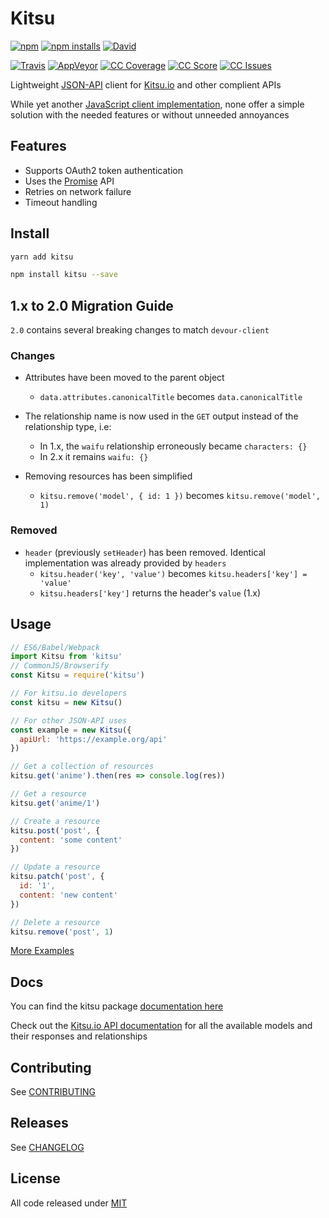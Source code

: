 # Kitsu

[![npm]][1]
[![npm installs]][1]
[![David]][7]

[![Travis]][2]
[![AppVeyor]][3]
[![CC Coverage]][4]
[![CC Score]][5]
[![CC Issues]][6]

Lightweight [JSON-API][15] client for [Kitsu.io][KITSU] and other complient APIs

While yet another [JavaScript client implementation][14], none offer a simple
solution with the needed features or without unneeded annoyances

## Features

- Supports OAuth2 token authentication
- Uses the [Promise][10] API
- Retries on network failure
- Timeout handling

## Install

```bash
yarn add kitsu
```

```bash
npm install kitsu --save
```

## 1.x to 2.0 Migration Guide

`2.0` contains several breaking changes to match `devour-client`

### Changes

- Attributes have been moved to the parent object
  - `data.attributes.canonicalTitle` becomes `data.canonicalTitle`

- The relationship name is now used in the `GET` output instead of the relationship type, i.e:
  - In 1.x, the `waifu` relationship erroneously became `characters: {}`
  - In 2.x it remains `waifu: {}`

- Removing resources has been simplified
  - `kitsu.remove('model', { id: 1 })` becomes `kitsu.remove('model', 1)`

### Removed

- `header` (previously `setHeader`) has been removed. Identical implementation was already provided
  by `headers`
  - `kitsu.header('key', 'value')` becomes `kitsu.headers['key'] = 'value'`
  - `kitsu.headers['key']` returns the header's `value` (1.x)

## Usage

```javascript
// ES6/Babel/Webpack
import Kitsu from 'kitsu'
// CommonJS/Browserify
const Kitsu = require('kitsu')

// For kitsu.io developers
const kitsu = new Kitsu()

// For other JSON-API uses
const example = new Kitsu({
  apiUrl: 'https://example.org/api'
})

// Get a collection of resources
kitsu.get('anime').then(res => console.log(res))

// Get a resource
kitsu.get('anime/1')

// Create a resource
kitsu.post('post', {
  content: 'some content'
})

// Update a resource
kitsu.patch('post', {
  id: '1',
  content: 'new content'
})

// Delete a resource
kitsu.remove('post', 1)
```

[More Examples][11]

## Docs

You can find the kitsu package [documentation here][13]

Check out the [Kitsu.io API documentation][12] for all the available
models and their responses and relationships

## Contributing

See [CONTRIBUTING]

## Releases

See [CHANGELOG]

## License

All code released under [MIT]

[KITSU]:https://kitsu.io
[CHANGELOG]:https://github.com/wopian/kitsu-inactivity-pruner/blob/master/CHANGELOG.md
[CONTRIBUTING]:https://github.com/wopian/kitsu-inactivity-pruner/blob/master/CONTRIBUTING.md
[MIT]:https://github.com/wopian/kitsu-inactivity-pruner/blob/master/LICENSE.md

[npm]:https://img.shields.io/npm/v/kitsu.svg?style=flat-square
[npm installs]:https://img.shields.io/npm/dt/kitsu.svg?style=flat-square
[Travis]:https://img.shields.io/travis/wopian/kitsu/master.svg?style=flat-square&label=linux%20%26%20macOS
[CC Coverage]:https://img.shields.io/codeclimate/coverage/github/wopian/kitsu.svg?style=flat-square
[CC Score]:https://img.shields.io/codeclimate/github/wopian/kitsu.svg?style=flat-square
[CC Issues]:https://img.shields.io/codeclimate/issues/github/wopian/kitsu.svg?style=flat-square
[David]:https://img.shields.io/david/wopian/kitsu.svg?style=flat-square
[AppVeyor]:https://img.shields.io/appveyor/ci/wopian/kitsu/master.svg?style=flat-square&label=windows
[1]:https://www.npmjs.com/package/kitsu
[2]:https://travis-ci.org/wopian/kitsu
[3]:https://ci.appveyor.com/project/wopian/kitsu
[4]:https://codeclimate.com/github/wopian/kitsu/coverage
[5]:https://codeclimate.com/github/wopian/kitsu
[6]:https://codeclimate.com/github/wopian/kitsu/issues
[7]:https://david-dm.org/wopian/kitsu
[8]:https://github.com/wopian/kitsu/blob/master/CHANGELOG.md
[9]:https://github.com/wopian/kitsu/blob/master/LICENSE.md
[10]:https://developer.mozilla.org/en-US/docs/Web/JavaScript/Guide/Using_promises
[11]:https://github.com/wopian/kitsu/tree/master/example
[12]:https://docs.kitsu.apiary.io
[13]:https://github.com/wopian/kitsu/tree/master/DOCS.md
[14]:http://jsonapi.org/implementations/#client-libraries-javascript
[15]:http://jsonapi.org
